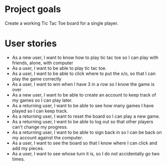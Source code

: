 # Project goals

Create a working Tic Tac Toe board for a single player.

# User stories
- As a new user, I want to know how to play tic tac toe so I can play with friends, alone, with computer
- As a user, I want to be able to play tic tac toe.
- As a user, I want to be able to click where to put the x/o, so that I can play the game correctly
- As a user, I want to win when I have 3 in a row so I know the game is over
- As a new user, I want to be able to create an account to keep track of my games so I can play later.
- As a returning user, I want to be able to see how many games I have played so I can keep track.
- As a returning user, I want to reset the board so I can play a new game.
- As a returning user, I want to be able to log out so that other players can't change my progress.
- As a returning user, I want to be able to sign back in so I can be back on my account against the computer.
- As a user, I want to see the board so that I know where I can click and add my pieces.
- As a user, I want to see whose turn it is, so I do not accidentally go two times.
